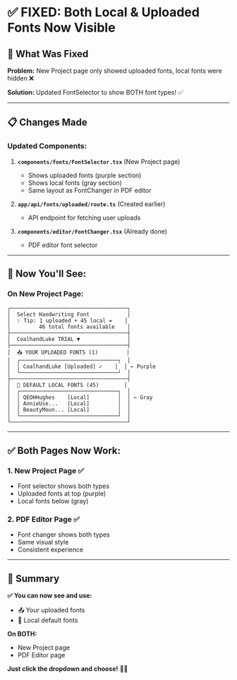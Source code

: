 # ✅ FIXED: Both Local & Uploaded Fonts Now Visible

## 🎯 What Was Fixed

**Problem:** New Project page only showed uploaded fonts, local fonts were hidden ❌

**Solution:** Updated FontSelector to show BOTH font types! ✅

---

## 📋 Changes Made

### **Updated Components:**

1. **`components/fonts/FontSelector.tsx`** (New Project page)
   - Shows uploaded fonts (purple section)
   - Shows local fonts (gray section)
   - Same layout as FontChanger in PDF editor

2. **`app/api/fonts/uploaded/route.ts`** (Created earlier)
   - API endpoint for fetching user uploads

3. **`components/editor/FontChanger.tsx`** (Already done)
   - PDF editor font selector

---

## 📱 Now You'll See:

### **On New Project Page:**

```
┌─────────────────────────────────────┐
│  Select Handwriting Font            │
│  💡 Tip: 1 uploaded + 45 local =    │
│         46 total fonts available    │
├─────────────────────────────────────┤
│  CoalhandLuke TRIAL ▼               │
├─────────────────────────────────────┤
│  📤 YOUR UPLOADED FONTS (1)         │
│  ┌───────────────────────────────┐  │
│  │ CoalhandLuke [Uploaded] ✓    │  │ ← Purple
│  └───────────────────────────────┘  │
├─────────────────────────────────────┤
│  💾 DEFAULT LOCAL FONTS (45)        │
│  ┌───────────────────────────────┐  │
│  │ QEOHHughes    [Local]         │  │ ← Gray
│  │ AnnieUse...   [Local]         │  │
│  │ BeautyMoun... [Local]         │  │
│  └───────────────────────────────┘  │
└─────────────────────────────────────┘
```

---

## ✅ Both Pages Now Work:

### **1. New Project Page** ✅
- Font selector shows both types
- Uploaded fonts at top (purple)
- Local fonts below (gray)

### **2. PDF Editor Page** ✅
- Font changer shows both types
- Same visual style
- Consistent experience

---

## 🎯 Summary

**✅ You can now see and use:**
- 📤 Your uploaded fonts
- 💾 Local default fonts

**On BOTH:**
- New Project page
- PDF Editor page

**Just click the dropdown and choose!** 🚀✨
